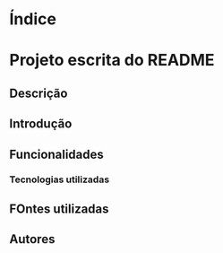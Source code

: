 # Índice

# Projeto escrita do README

## Descrição

## Introdução

## Funcionalidades

### Tecnologias utilizadas

## FOntes utilizadas

## Autores